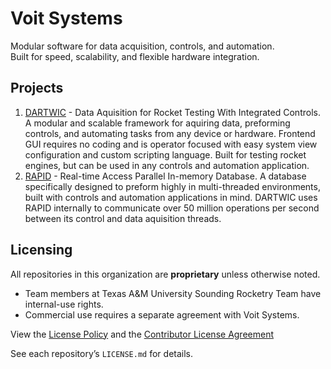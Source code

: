 # Voit Systems

Modular software for data acquisition, controls, and automation.  
Built for speed, scalability, and flexible hardware integration.

## Projects
1. [DARTWIC](/DARTWIC) - Data Aquisition for Rocket Testing With Integrated Controls. A modular and scalable framework for aquiring data, preforming controls, and automating tasks from any device or hardware. Frontend GUI requires no coding and is operator focused with easy system view configuration and custom scripting language. Built for testing rocket engines, but can be used in any controls and automation application.
2. [RAPID](/RAPID) - Real-time Access Parallel In-memory Database. A database specifically designed to preform highly in multi-threaded environments, built with controls and automation applications in mind. DARTWIC uses RAPID internally to communicate over 50 million operations per second between its control and data aquisition threads.

## Licensing
All repositories in this organization are **proprietary** unless otherwise noted.  
- Team members at Texas A&M University Sounding Rocketry Team have internal-use rights.  
- Commercial use requires a separate agreement with Voit Systems.

View the [License Policy](/LICENSE_POLICY.md) and the [Contributor License Agreement](/CONTRIBUTOR_LICENSE_AGREEMENT.md)

See each repository’s `LICENSE.md` for details.
